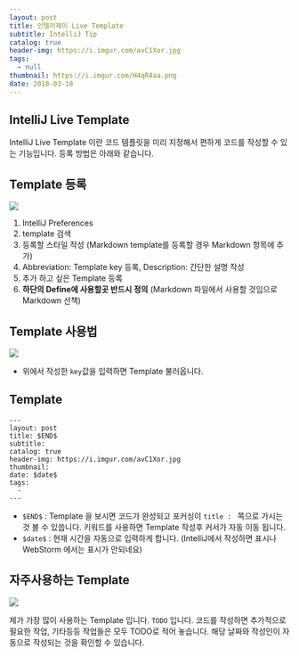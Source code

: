 ```yaml
---
layout: post
title: 인텔리제이 Live Template
subtitle: IntelliJ Tip
catalog: true
header-img: https://i.imgur.com/avC1Xor.jpg
tags:
  - null
thumbnail: https://i.imgur.com/H4qR4aa.png
date: 2018-03-18
---
```


## IntelliJ Live Template

IntelliJ Live Template 이란 코드 템플릿을 미리 지정해서 편하게 코드를 작성할 수 있는 기능입니다. 등록 방법은 아래와 같습니다.

## Template 등록
![](https://i.imgur.com/H4qR4aa.png)
1. IntelliJ Preferences
2. template 검색
3. 등록할 스타일 작성 (Markdown template를 등록할 경우 Markdown 항목에 추가)
4. Abbreviation: Template key 등록, Description: 간단한 설명 작성
5. 추가 하고 싶은 Template 등록
6. **하단의 Define에 사용할곳 반드시 정의** (Markdown 파일에서 사용할 것임으로 Markdown 선책)

## Template 사용법

![](https://i.imgur.com/mZuDMdU.gif)
* 위에서 작성한 `key`값을 입력하면 Template 불러옵니다.


## Template
```
---
layout: post
title: $END$
subtitle:
catalog: true
header-img: https://i.imgur.com/avC1Xor.jpg
thumbnail:
date: $date$
tags:
  -
---
```
* `$END$` :  Template 을 보시면 코드가 완성되고 포커싱이 `title : ` 쪽으로 가시는 것 볼 수 있씁니다. 키워드를 사용하면 Template 작성후 커서가 자동 이동 됩니다.
* `$date$` : 현재 시간을 자동으로 입력하게 합니다. (IntelliJ에서 작성하면 표시나 WebStorm 에서는 표시가 안되네요)

## 자주사용하는 Template
![](https://i.imgur.com/iQ40QYK.gif)

제가 가장 많이 사용하는 Template 입니다. `TODO` 입니다. 코드를 작성하면 추가적으로 필요한 작업, 기타등등 작업들은 모두 TODO로 적어 놓습니다. 해당 날짜와 작성인이 자동으로 작성되는 것을 확인할 수 있습니다.